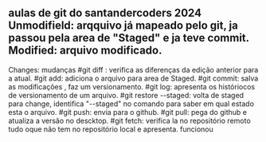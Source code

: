 aulas de git do santandercoders 2024
Unmodifield: arqquivo já mapeado pelo git, ja passou pela area de "Staged" e ja teve commit.
Modified: arquivo modificado.
-------
Changes: mudanças
#git diff : verifica as diferenças da edição anterior para a atual.
#git add: adiciona o arquivo para area de Staged.
#git commit: salva as modificações , faz um versionamento.
#git log: apresenta os históriocos de versionamento de um arquivo.
#git restore --staged: volta de staged para change, identifica "--staged" no comando para saber em qual estado esta o arquivo.
#git push: envia para o github.
#git pull: pega do github e atualiza a versão no descktop.
#git fetch: verifica la no repositório remoto tudo oque não tem no repositório local e apresenta.
funcionou
